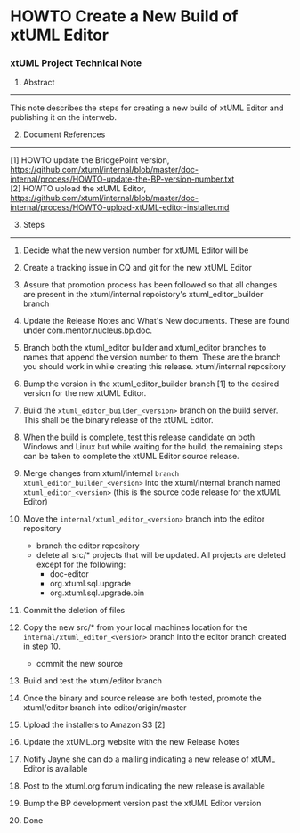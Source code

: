 # HOWTO Create a New Build of xtUML Editor
### xtUML Project Technical Note

1. Abstract
-----------
This note describes the steps for creating a new build of xtUML Editor and 
publishing it on the interweb.

2. Document References
----------------------
[1] HOWTO update the BridgePoint version, https://github.com/xtuml/internal/blob/master/doc-internal/process/HOWTO-update-the-BP-version-number.txt  
[2] HOWTO upload the xtUML Editor, https://github.com/xtuml/internal/blob/master/doc-internal/process/HOWTO-upload-xtUML-editor-installer.md   

3. Steps
-------------
1.  Decide what the new version number for xtUML Editor will be  
2.  Create a tracking issue in CQ and git for the new xtUML Editor 
3. Assure that promotion process has been followed so that all changes
are present in the xtuml/internal repoistory's xtuml_editor_builder branch
4.  Update the Release Notes and What's New documents.  These are found under
com.mentor.nucleus.bp.doc.
5. Branch both the xtuml_editor builder and xtuml_editor branches to names 
that append the version number to them.  These are the branch you should work 
in while creating this release.
xtuml/internal repository  
6.  Bump the version in the xtuml_editor_builder branch [1] to the desired version
for the new xtUML Editor.
7. Build the `xtuml_editor_builder_<version>` branch on the build server.  This shall be the 
binary release of the xtUML Editor.  
8.  When the build is complete, test this release candidate on both Windows and 
Linux but while waiting for the build, the remaining steps can be taken to 
complete the xtUML Editor source release.
9. Merge changes from xtuml/internal `branch xtuml_editor_builder_<version>` into the 
xtuml/internal branch named `xtuml_editor_<version>` (this is the source code release for 
the xtUML Editor)  
10. Move the `internal/xtuml_editor_<version>` branch into the editor repository    
	* branch the editor repository
	* delete all src/* projects that will be updated. All projects are deleted
	except for the following:  
		* doc-editor
		* org.xtuml.sql.upgrade
		* org.xtuml.sql.upgrade.bin  
11. Commit the deletion of files  
12. Copy the new src/* from your local machines location for the  
`internal/xtuml_editor_<version>` branch into the editor branch created in step 10.
	* commit the new source
13. Build and test the xtuml/editor branch
14. Once the binary and source release are both tested, promote the 
xtuml/editor branch into editor/origin/master


15. Upload the installers to Amazon S3 [2]  
16. Update the xtUML.org website with the new Release Notes  
17. Notify Jayne she can do a mailing indicating a new release of xtUML Editor is available  
18. Post to the xtuml.org forum indicating the new release is available  
19. Bump the BP development version past the xtUML Editor version  
20. Done
